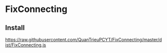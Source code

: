# FixConnecting

## Install
https://raw.githubusercontent.com/QuanTrieuPCYT/FixConnecting/master/dist/FixConnecting.js
